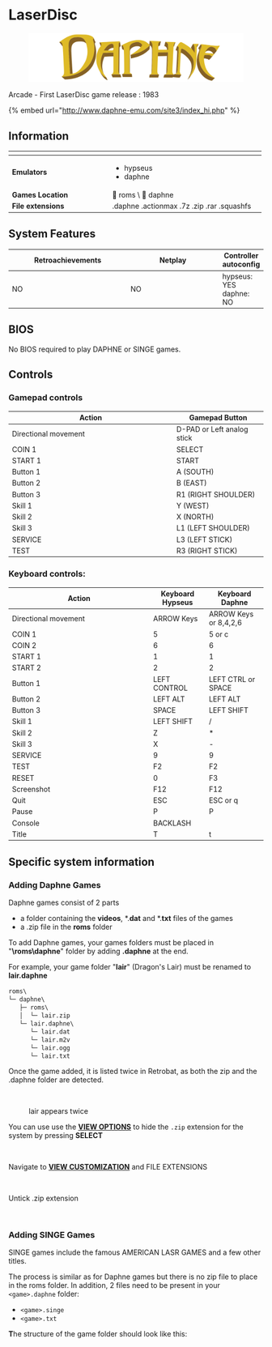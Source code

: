 # LaserDisc

<div align="left">

<figure><img src="https://raw.githubusercontent.com/fabricecaruso/es-theme-carbon/52ff37c9e265587d006945a2ba695b5a962b3a3d/art/logos/daphne.svg" alt=""><figcaption></figcaption></figure>

</div>

Arcade - First LaserDisc game release : 1983

{% embed url="http://www.daphne-emu.com/site3/index_hi.php" %}

## Information

<table data-header-hidden><thead><tr><th width="184"></th><th></th><th data-hidden></th></tr></thead><tbody><tr><td><strong>Emulators</strong></td><td><ul><li>hypseus</li><li>daphne</li></ul></td><td></td></tr><tr><td><strong>Games Location</strong></td><td><span data-gb-custom-inline data-tag="emoji" data-code="1f4c1">📁</span> roms \ <span data-gb-custom-inline data-tag="emoji" data-code="1f4c2">📂</span> daphne</td><td></td></tr><tr><td><strong>File extensions</strong></td><td>.daphne .actionmax .7z .zip .rar .squashfs</td><td></td></tr></tbody></table>

## System Features

<table><thead><tr><th width="245">Retroachievements</th><th width="200">Netplay</th><th>Controller autoconfig</th></tr></thead><tbody><tr><td>NO</td><td>NO</td><td>hypseus: YES<br>daphne: NO</td></tr></tbody></table>

## BIOS

No BIOS required to play DAPHNE or SINGE games.

## Controls

### Gamepad controls&#x20;

<table><thead><tr><th width="311">Action</th><th>Gamepad Button</th></tr></thead><tbody><tr><td>Directional movement</td><td>D-PAD or Left analog stick</td></tr><tr><td>COIN 1</td><td>SELECT</td></tr><tr><td>START 1</td><td>START</td></tr><tr><td>Button 1</td><td>A (SOUTH)</td></tr><tr><td>Button 2</td><td>B (EAST)</td></tr><tr><td>Button 3</td><td>R1 (RIGHT SHOULDER)</td></tr><tr><td>Skill 1</td><td>Y (WEST)</td></tr><tr><td>Skill 2</td><td>X (NORTH)</td></tr><tr><td>Skill 3</td><td>L1 (LEFT SHOULDER)</td></tr><tr><td>SERVICE</td><td>L3 (LEFT STICK)</td></tr><tr><td>TEST</td><td>R3 (RIGHT STICK)</td></tr></tbody></table>



### Keyboard controls:

<table><thead><tr><th width="265">Action</th><th>Keyboard Hypseus</th><th>Keyboard Daphne</th></tr></thead><tbody><tr><td>Directional movement</td><td>ARROW Keys</td><td>ARROW Keys or 8,4,2,6</td></tr><tr><td>COIN 1</td><td>5</td><td>5 or c</td></tr><tr><td>COIN 2</td><td>6</td><td>6</td></tr><tr><td>START 1</td><td>1</td><td>1</td></tr><tr><td>START 2</td><td>2</td><td>2</td></tr><tr><td>Button 1</td><td>LEFT CONTROL</td><td>LEFT CTRL or SPACE</td></tr><tr><td>Button 2</td><td>LEFT ALT</td><td>LEFT ALT</td></tr><tr><td>Button 3</td><td>SPACE</td><td>LEFT SHIFT</td></tr><tr><td>Skill 1</td><td>LEFT SHIFT</td><td>/</td></tr><tr><td>Skill 2</td><td>Z</td><td>*</td></tr><tr><td>Skill 3</td><td>X</td><td>-</td></tr><tr><td>SERVICE</td><td>9</td><td>9</td></tr><tr><td>TEST</td><td>F2</td><td>F2</td></tr><tr><td>RESET</td><td>0</td><td>F3</td></tr><tr><td>Screenshot</td><td>F12</td><td>F12</td></tr><tr><td>Quit</td><td>ESC</td><td>ESC or q</td></tr><tr><td>Pause</td><td>P</td><td>P</td></tr><tr><td>Console</td><td>BACKLASH</td><td></td></tr><tr><td>Title</td><td>T</td><td>t</td></tr></tbody></table>

## Specific system information

### Adding Daphne Games

Daphne games consist of 2 parts

* a folder containing the **videos**, \*.**dat** and \*.**txt** files of the games
* a .zip file in the **roms** folder

To add Daphne games, your games folders must be placed in "**\roms\daphne**" folder by adding **.daphne** at the end.

For example, your game folder "**lair**" (Dragon's Lair) must be renamed to **lair.daphne**

```
roms\
└─ daphne\
   ├─ roms\
   │  └─ lair.zip
   └─ lair.daphne\
      └─ lair.dat
      └─ lair.m2v
      └─ lair.ogg
      └─ lair.txt
```

Once the game added, it is listed twice in Retrobat, as both the zip and the .daphne folder are detected.

<div align="left">

<figure><img src="https://i.imgur.com/crqriZ1.png" alt=""><figcaption><p>lair appears twice</p></figcaption></figure>

</div>

You can use use the [**VIEW OPTIONS**](../../../navigation/view-options.md) to hide the `.zip` extension for the system by pressing **SELECT**

<div align="left">

<figure><img src="https://i.imgur.com/dQngpx5.png" alt=""><figcaption></figcaption></figure>

</div>

Navigate to [**VIEW CUSTOMIZATION**](../../../navigation/view-options.md#view-options) and FILE EXTENSIONS

<div align="left">

<figure><img src="https://i.imgur.com/JT7AqDc.png" alt=""><figcaption></figcaption></figure>

</div>

Untick .zip extension

<div align="left">

<figure><img src="https://i.imgur.com/B38zdIa.png" alt=""><figcaption></figcaption></figure>

</div>

### Adding SINGE Games

SINGE games include the famous AMERICAN LASR GAMES and a few other titles.

The process is similar as for Daphne games but there is no zip file to place in the roms folder. In addition, 2 files need to be present in your `<game>.daphne` folder:

* `<game>.singe`
* `<game>.txt`

**T**he structure of the game folder should look like this:

<div align="left">

<figure><img src="https://i.imgur.com/QPFt4jZ.jpg" alt=""><figcaption></figcaption></figure>

</div>
